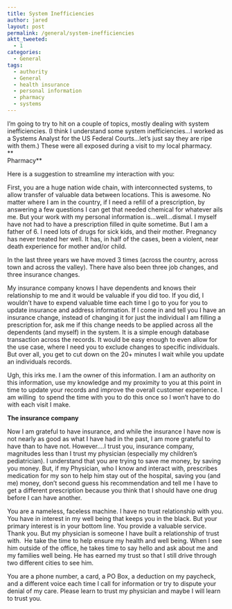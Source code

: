 ```yaml
---
title: System Inefficiencies
author: jared
layout: post
permalink: /general/system-inefficiencies
aktt_tweeted:
  - 1
categories:
  - General
tags:
  - authority
  - General
  - health insurance
  - personal information
  - pharmacy
  - systems
---
```

I&#8217;m going to try to hit on a couple of topics, mostly dealing with system inefficiencies. (I think I understand some system inefficiencies&#8230;I worked as a Systems Analyst for the US Federal Courts&#8230;let&#8217;s just say they are ripe with them.) These were all exposed during a visit to my local pharmacy.  
**  
Pharmacy**

Here is a suggestion to streamline my interaction with you:

First, you are a huge nation wide chain, with interconnected systems, to allow transfer of valuable data between locations. This is awesome. No matter where I am in the country, if I need a refill of a prescription, by answering a few questions I can get that needed chemical for whatever ails me. But your work with my personal information is&#8230;well&#8230;dismal. I myself have not had to have a prescription filled in quite sometime. But I am a father of 6. I need lots of drugs for sick kids, and their mother. Pregnancy has never treated her well. It has, in half of the cases, been a violent, near death experience for mother and/or child.

In the last three years we have moved 3 times (across the country, across town and across the valley). There have also been three job changes, and three insurance changes.

My insurance company knows I have dependents and knows their relationship to me and it would be valuable if you did too. If you did, I wouldn&#8217;t have to expend valuable time each time I go to you for you to update insurance and address information. If I come in and tell you I have an insurance change, instead of changing it for just the individual I am filling a prescription for, ask me if this change needs to be applied across all the dependents (and myself) in the system. It is a simple enough database transaction across the records. It would be easy enough to even allow for the use case, where I need you to exclude changes to specific individuals. But over all, you get to cut down on the 20+ minutes I wait while you update an individuals records.

Ugh, this irks me. I am the owner of this information. I am an authority on this information, use my knowledge and my proximity to you at this point in time to update your records and improve the overall customer experience. I am willing  to spend the time with you to do this once so I won&#8217;t have to do with each visit I make.

**The insurance company**

Now I am grateful to have insurance, and while the insurance I have now is not nearly as good as what I have had in the past, I am more grateful to have than to have not. However&#8230;.I trust you, insurance company, magnitudes less than I trust my physician (especially my children&#8217;s pediatrician). I understand that you are trying to save me money, by saving you money. But, if my Physician, who I know and interact with, prescribes medication for my son to help him stay out of the hospital, saving you (and me) money, don&#8217;t second guess his recommendation and tell me I have to get a different prescription because you think that I should have one drug before I can have another.

You are a nameless, faceless machine. I have no trust relationship with you. You have in interest in my well being that keeps you in the black. But your primary interest is in your bottom line. You provide a valuable service. Thank you. But my physician is someone I have built a relationship of trust with.  He take the time to help ensure my health and well being. When I see him outside of the office, he takes time to say hello and ask about me and my families well being. He has earned my trust so that I still drive through two different cities to see him.

You are a phone number, a card, a PO Box, a deduction on my paycheck, and a different voice each time I call for information or try to dispute your denial of my care. Please learn to trust my physician and maybe I will learn to trust you.